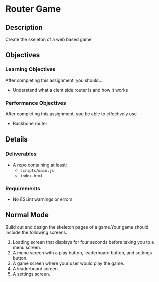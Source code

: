 # Router Game

## Description
Create the skeleton of a web based game


## Objectives

### Learning Objectives

After completing this assignment, you should…

* Understand what a cient side router is and how it works


### Performance Objectives

After completing this assignment, you be able to effectively use

* Backbone router



## Details

### Deliverables

* A repo containing at least:
  * `scripts/main.js`
  * `index.html`

### Requirements

* No ESLint warnings or errors


## Normal Mode
Build out and design the skeleton pages of a game.Your game should include the following screens.

1. Loading screen that displays for four seconds before taking you to a menu screen.
1. A menu screen with a play button, leaderboard button, and settings button.
1. A game screen where your user would play the game.
1. A leaderboard screen.
1. A settings screen.
